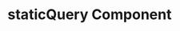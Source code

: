 ---
id: 13-staticquery-component
title: staticQuery Component
sidebar_label: staticQuery Component
---